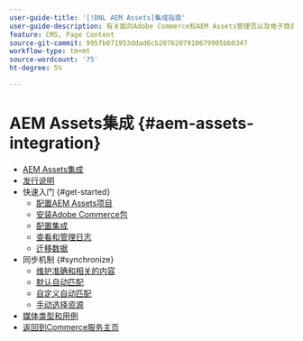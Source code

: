 ```yaml
---
user-guide-title: '[!DNL AEM Assets]集成指南'
user-guide-description: 有关面向Adobe Commerce和AEM Assets管理员以及电子商务营销人员的Magento Open Source集成的综合信息。
feature: CMS, Page Content
source-git-commit: 995fb071953ddad6cb2076207910679905bb0347
workflow-type: tm+mt
source-wordcount: '75'
ht-degree: 5%

---
```



# AEM Assets集成 {#aem-assets-integration}

- [AEM Assets集成](overview.md)
- [发行说明](release-notes.md)
- 快速入门 {#get-started}
   - [配置AEM Assets项目](get-started/configure-aem.md)
   - [安装Adobe Commerce包](get-started/configure-commerce.md)
   - [配置集成](get-started/setup-synchronization.md)
   - [查看和管理日志](get-started/logs.md)
   - [迁移数据](get-started/migrate-data.md)
- 同步机制 {#synchronize}
   - [维护准确和相关的内容](synchronize/commerce-content.md)
   - [默认自动匹配](synchronize/default-match.md)
   - [自定义自动匹配](synchronize/custom-match.md)
   - [手动选择资源](synchronize/asset-selector-integration.md)
- [媒体类型和用例](manage-assets.md)
- [返回到Commerce服务主页](https://experienceleague.adobe.com/en/docs/commerce/user-guides/home)
